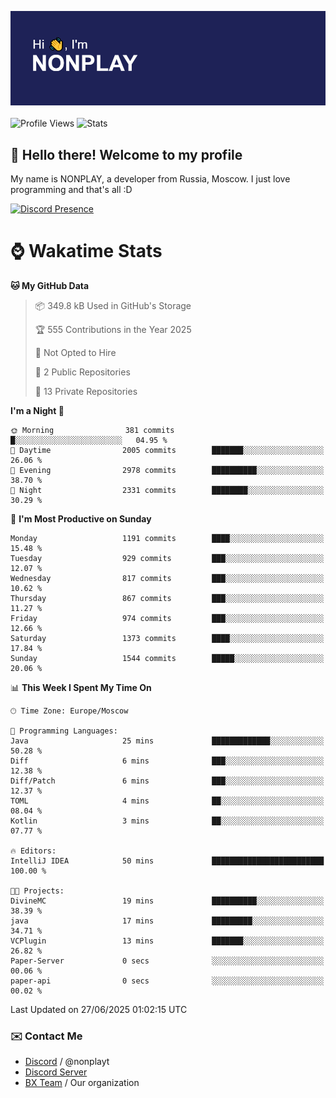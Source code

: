 ![Discord Presence](./header.png)
<br></br>
![Profile Views](https://komarev.com/ghpvc/?username=NONPLAYT&color=blue&style=for-the-badge)
![Stats](https://img.shields.io/badge/0%25-OPTIMIZED-orange?style=for-the-badge)


## :wave: Hello there! Welcome to my profile

My name is NONPLAY, a developer from Russia, Moscow. I just love programming and that's all :D

[![Discord Presence](https://lanyard.cnrad.dev/api/597087584090587177?showDisplayName=true)](https://discord.com/users/597087584090587177) 

# ⌚ Wakatime Stats

<!--START_SECTION:waka-->
**🐱 My GitHub Data** 

> 📦 349.8 kB Used in GitHub's Storage 
 > 
> 🏆 555 Contributions in the Year 2025
 > 
> 🚫 Not Opted to Hire
 > 
> 📜 2 Public Repositories 
 > 
> 🔑 13 Private Repositories 
 > 
**I'm a Night 🦉** 

```text
🌞 Morning                381 commits         █░░░░░░░░░░░░░░░░░░░░░░░░   04.95 % 
🌆 Daytime                2005 commits        ███████░░░░░░░░░░░░░░░░░░   26.06 % 
🌃 Evening                2978 commits        ██████████░░░░░░░░░░░░░░░   38.70 % 
🌙 Night                  2331 commits        ████████░░░░░░░░░░░░░░░░░   30.29 % 
```
📅 **I'm Most Productive on Sunday** 

```text
Monday                   1191 commits        ████░░░░░░░░░░░░░░░░░░░░░   15.48 % 
Tuesday                  929 commits         ███░░░░░░░░░░░░░░░░░░░░░░   12.07 % 
Wednesday                817 commits         ███░░░░░░░░░░░░░░░░░░░░░░   10.62 % 
Thursday                 867 commits         ███░░░░░░░░░░░░░░░░░░░░░░   11.27 % 
Friday                   974 commits         ███░░░░░░░░░░░░░░░░░░░░░░   12.66 % 
Saturday                 1373 commits        ████░░░░░░░░░░░░░░░░░░░░░   17.84 % 
Sunday                   1544 commits        █████░░░░░░░░░░░░░░░░░░░░   20.06 % 
```


📊 **This Week I Spent My Time On** 

```text
🕑︎ Time Zone: Europe/Moscow

💬 Programming Languages: 
Java                     25 mins             █████████████░░░░░░░░░░░░   50.28 % 
Diff                     6 mins              ███░░░░░░░░░░░░░░░░░░░░░░   12.38 % 
Diff/Patch               6 mins              ███░░░░░░░░░░░░░░░░░░░░░░   12.37 % 
TOML                     4 mins              ██░░░░░░░░░░░░░░░░░░░░░░░   08.04 % 
Kotlin                   3 mins              ██░░░░░░░░░░░░░░░░░░░░░░░   07.77 % 

🔥 Editors: 
IntelliJ IDEA            50 mins             █████████████████████████   100.00 % 

🐱‍💻 Projects: 
DivineMC                 19 mins             ██████████░░░░░░░░░░░░░░░   38.39 % 
java                     17 mins             █████████░░░░░░░░░░░░░░░░   34.71 % 
VCPlugin                 13 mins             ███████░░░░░░░░░░░░░░░░░░   26.82 % 
Paper-Server             0 secs              ░░░░░░░░░░░░░░░░░░░░░░░░░   00.06 % 
paper-api                0 secs              ░░░░░░░░░░░░░░░░░░░░░░░░░   00.02 % 
```


 Last Updated on 27/06/2025 01:02:15 UTC
<!--END_SECTION:waka-->

### ✉️ Contact Me

- [Discord](https://discord.com/users/597087584090587177) / @nonplayt
- [Discord Server](https://discord.gg/qNyybSSPm5)
- [BX Team](https://github.com/BX-Team) / Our organization
